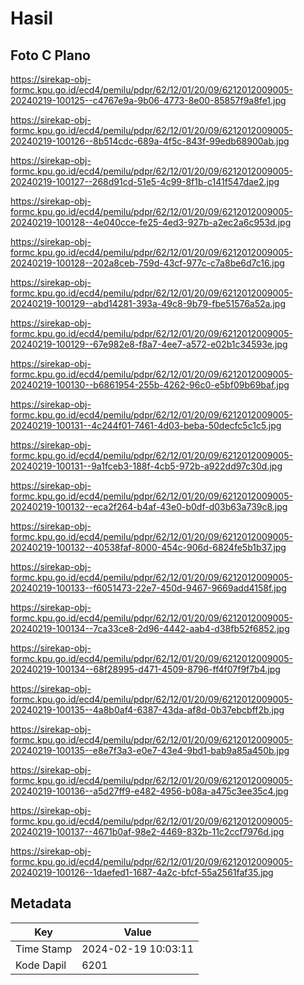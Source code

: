 # Hasil

## Foto C Plano

https://sirekap-obj-formc.kpu.go.id/ecd4/pemilu/pdpr/62/12/01/20/09/6212012009005-20240219-100125--c4767e9a-9b06-4773-8e00-85857f9a8fe1.jpg

https://sirekap-obj-formc.kpu.go.id/ecd4/pemilu/pdpr/62/12/01/20/09/6212012009005-20240219-100126--8b514cdc-689a-4f5c-843f-99edb68900ab.jpg

https://sirekap-obj-formc.kpu.go.id/ecd4/pemilu/pdpr/62/12/01/20/09/6212012009005-20240219-100127--268d91cd-51e5-4c99-8f1b-c141f547dae2.jpg

https://sirekap-obj-formc.kpu.go.id/ecd4/pemilu/pdpr/62/12/01/20/09/6212012009005-20240219-100128--4e040cce-fe25-4ed3-927b-a2ec2a6c953d.jpg

https://sirekap-obj-formc.kpu.go.id/ecd4/pemilu/pdpr/62/12/01/20/09/6212012009005-20240219-100128--202a8ceb-759d-43cf-977c-c7a8be6d7c16.jpg

https://sirekap-obj-formc.kpu.go.id/ecd4/pemilu/pdpr/62/12/01/20/09/6212012009005-20240219-100129--abd14281-393a-49c8-9b79-fbe51576a52a.jpg

https://sirekap-obj-formc.kpu.go.id/ecd4/pemilu/pdpr/62/12/01/20/09/6212012009005-20240219-100129--67e982e8-f8a7-4ee7-a572-e02b1c34593e.jpg

https://sirekap-obj-formc.kpu.go.id/ecd4/pemilu/pdpr/62/12/01/20/09/6212012009005-20240219-100130--b6861954-255b-4262-96c0-e5bf09b69baf.jpg

https://sirekap-obj-formc.kpu.go.id/ecd4/pemilu/pdpr/62/12/01/20/09/6212012009005-20240219-100131--4c244f01-7461-4d03-beba-50decfc5c1c5.jpg

https://sirekap-obj-formc.kpu.go.id/ecd4/pemilu/pdpr/62/12/01/20/09/6212012009005-20240219-100131--9a1fceb3-188f-4cb5-972b-a922dd97c30d.jpg

https://sirekap-obj-formc.kpu.go.id/ecd4/pemilu/pdpr/62/12/01/20/09/6212012009005-20240219-100132--eca2f264-b4af-43e0-b0df-d03b63a739c8.jpg

https://sirekap-obj-formc.kpu.go.id/ecd4/pemilu/pdpr/62/12/01/20/09/6212012009005-20240219-100132--40538faf-8000-454c-906d-6824fe5b1b37.jpg

https://sirekap-obj-formc.kpu.go.id/ecd4/pemilu/pdpr/62/12/01/20/09/6212012009005-20240219-100133--f6051473-22e7-450d-9467-9669add4158f.jpg

https://sirekap-obj-formc.kpu.go.id/ecd4/pemilu/pdpr/62/12/01/20/09/6212012009005-20240219-100134--7ca33ce8-2d96-4442-aab4-d38fb52f6852.jpg

https://sirekap-obj-formc.kpu.go.id/ecd4/pemilu/pdpr/62/12/01/20/09/6212012009005-20240219-100134--68f28995-d471-4509-8796-ff4f07f9f7b4.jpg

https://sirekap-obj-formc.kpu.go.id/ecd4/pemilu/pdpr/62/12/01/20/09/6212012009005-20240219-100135--4a8b0af4-6387-43da-af8d-0b37ebcbff2b.jpg

https://sirekap-obj-formc.kpu.go.id/ecd4/pemilu/pdpr/62/12/01/20/09/6212012009005-20240219-100135--e8e7f3a3-e0e7-43e4-9bd1-bab9a85a450b.jpg

https://sirekap-obj-formc.kpu.go.id/ecd4/pemilu/pdpr/62/12/01/20/09/6212012009005-20240219-100136--a5d27ff9-e482-4956-b08a-a475c3ee35c4.jpg

https://sirekap-obj-formc.kpu.go.id/ecd4/pemilu/pdpr/62/12/01/20/09/6212012009005-20240219-100137--4671b0af-98e2-4469-832b-11c2ccf7976d.jpg

https://sirekap-obj-formc.kpu.go.id/ecd4/pemilu/pdpr/62/12/01/20/09/6212012009005-20240219-100126--1daefed1-1687-4a2c-bfcf-55a2561faf35.jpg


## Metadata

| Key        | Value               |
| ---------- | ------------------- |
| Time Stamp | 2024-02-19 10:03:11 |
| Kode Dapil | 6201                |



